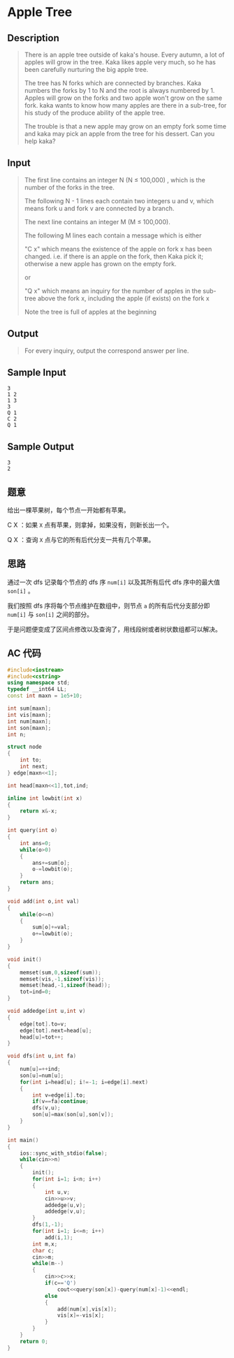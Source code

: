 # Apple Tree

## **Description**

> There is an apple tree outside of kaka's house. Every autumn, a lot of apples will grow in the tree. Kaka likes apple very much, so he has been carefully nurturing the big apple tree.
>
> The tree has N forks which are connected by branches. Kaka numbers the forks by 1 to N and the root is always numbered by 1. Apples will grow on the forks and two apple won't grow on the same fork. kaka wants to know how many apples are there in a sub-tree, for his study of the produce ability of the apple tree.
>
> The trouble is that a new apple may grow on an empty fork some time and kaka may pick an apple from the tree for his dessert. Can you help kaka?



## **Input**

> The first line contains an integer N (N ≤ 100,000) , which is the number of the forks in the tree.
>
> The following N - 1 lines each contain two integers u and v, which means fork u and fork v are connected by a branch.
>
> The next line contains an integer M (M ≤ 100,000).
>
> The following M lines each contain a message which is either
>
> "C x" which means the existence of the apple on fork x has been changed. i.e. if there is an apple on the fork, then Kaka pick it; otherwise a new apple has grown on the empty fork.
>
> or
>
> "Q x" which means an inquiry for the number of apples in the sub-tree above the fork x, including the apple (if exists) on the fork x
>
> Note the tree is full of apples at the beginning



## **Output**

> For every inquiry, output the correspond answer per line.



## **Sample Input**

    3
    1 2
    1 3
    3
    Q 1
    C 2
    Q 1



## **Sample Output**

    3
    2


## **题意**

给出一棵苹果树，每个节点一开始都有苹果。

C X ：如果 `X` 点有苹果，则拿掉，如果没有，则新长出一个。

Q X ：查询 `X` 点与它的所有后代分支一共有几个苹果。



## **思路**

通过一次 dfs 记录每个节点的 dfs 序 `num[i]` 以及其所有后代 dfs 序中的最大值 `son[i]` 。

我们按照 dfs 序将每个节点维护在数组中，则节点 `a` 的所有后代分支部分即 `num[i]` 与 `son[i]` 之间的部分。

于是问题便变成了区间点修改以及查询了，用线段树或者树状数组都可以解决。



## **AC 代码**

```cpp
#include<iostream>
#include<cstring>
using namespace std;
typedef __int64 LL;
const int maxn = 1e5+10;

int sum[maxn];
int vis[maxn];
int num[maxn];
int son[maxn];
int n;

struct node
{
    int to;
    int next;
} edge[maxn<<1];

int head[maxn<<1],tot,ind;

inline int lowbit(int x)
{
    return x&-x;
}

int query(int o)
{
    int ans=0;
    while(o>0)
    {
        ans+=sum[o];
        o-=lowbit(o);
    }
    return ans;
}

void add(int o,int val)
{
    while(o<=n)
    {
        sum[o]+=val;
        o+=lowbit(o);
    }
}

void init()
{
    memset(sum,0,sizeof(sum));
    memset(vis,-1,sizeof(vis));
    memset(head,-1,sizeof(head));
    tot=ind=0;
}

void addedge(int u,int v)
{
    edge[tot].to=v;
    edge[tot].next=head[u];
    head[u]=tot++;
}

void dfs(int u,int fa)
{
    num[u]=++ind;
    son[u]=num[u];
    for(int i=head[u]; i!=-1; i=edge[i].next)
    {
        int v=edge[i].to;
        if(v==fa)continue;
        dfs(v,u);
        son[u]=max(son[u],son[v]);
    }
}

int main()
{
    ios::sync_with_stdio(false);
    while(cin>>n)
    {
        init();
        for(int i=1; i<n; i++)
        {
            int u,v;
            cin>>u>>v;
            addedge(u,v);
            addedge(v,u);
        }
        dfs(1,-1);
        for(int i=1; i<=n; i++)
            add(i,1);
        int m,x;
        char c;
        cin>>m;
        while(m--)
        {
            cin>>c>>x;
            if(c=='Q')
                cout<<query(son[x])-query(num[x]-1)<<endl;
            else
            {
                add(num[x],vis[x]);
                vis[x]=-vis[x];
            }
        }
    }
    return 0;
}
```

